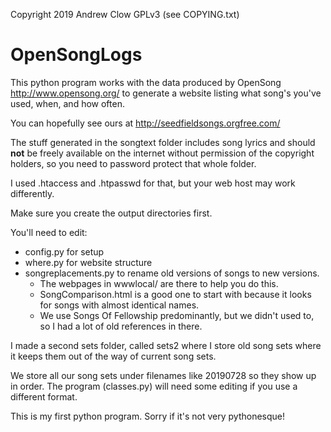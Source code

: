 Copyright 2019 Andrew Clow GPLv3 (see COPYING.txt)

# OpenSongLogs

This python program works with the data produced by OpenSong http://www.opensong.org/
to generate a website listing what song's you've used, when, and how often.

You can hopefully see ours at http://seedfieldsongs.orgfree.com/

The stuff generated in the songtext folder includes song lyrics and should **not** be freely available on the internet without permission of the copyright holders, so you need to password protect that whole folder.

I used .htaccess and .htpasswd for that, but your web host may work differently.

Make sure you create the output directories first.

You'll need to edit:

* config.py for setup
* where.py  for website structure
* songreplacements.py  to rename old versions of songs to new versions.
   * The webpages in wwwlocal/ are there to help you do this.
   * SongComparison.html is a good one to start with because it looks for songs with almost identical names.
   * We use Songs Of Fellowship predominantly, but we didn't used to, so I had a lot of old references in there.

I made a second sets folder, called sets2 where I store old song sets where it keeps them out of the way of current song sets.

We store all our song sets under filenames like 20190728 so they show up in order.
The program (classes.py) will need some editing if you use a different format.

This is my first python program. 
Sorry if it's not very pythonesque!

